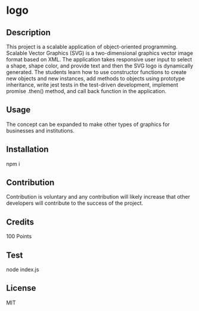 # logo


## Description

This project is a scalable application of object-oriented programming.  Scalable Vector Graphics (SVG) is a two-dimensional graphics vector image format based on XML. The application takes responsive user input to select a shape, shape color, and provide text and then the SVG logo is dynamically generated. 
The students learn how to use constructor functions to create new objects and new instances, add methods to objects using prototype inheritance, write jest tests in the test-driven development, implement promise .then() method, and call back function in the application. 


## Usage 

The concept can be expanded to make other types of graphics for businesses and institutions.


## Installation
npm i 


## Contribution

Contribution is voluntary and any contribution will likely increase that other developers will contribute to the success of the project.


## Credits

100 Points


## Test

node index.js 


## License
 
MIT 





